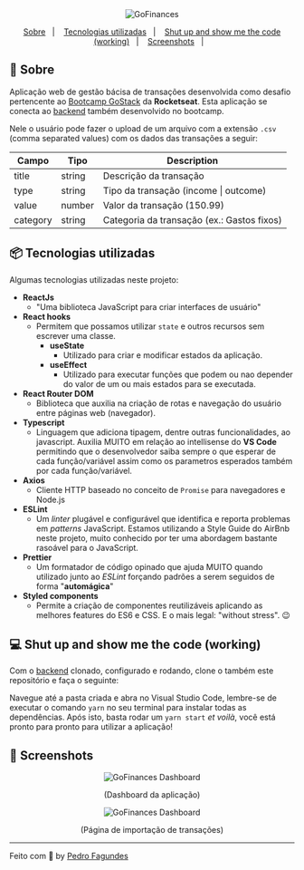 <div align="center">
  <img alt="GoFinances" src="https://i.imgur.com/LdLfYfX.png" />
</div>

<p align="center">
  <a href="#rocket-sobre">Sobre</a>&nbsp;&nbsp;&nbsp;|&nbsp;&nbsp;&nbsp;
  <a href="#package-tecnologias-utilizadas">Tecnologias utilizadas</a>&nbsp;&nbsp;&nbsp;|&nbsp;&nbsp;&nbsp;
  <a href="#computer-shut-up-and-show-me-the-code-working">Shut up and show me the code (working)</a>&nbsp;&nbsp;&nbsp;|&nbsp;&nbsp;&nbsp;
  <a href="#milkyway-screenshots">Screenshots</a>&nbsp;&nbsp;&nbsp;|&nbsp;&nbsp;&nbsp;
</p>

## :rocket: Sobre

Aplicação web de gestão bácisa de transações desenvolvida como desafio pertencente ao [Bootcamp GoStack](https://rocketseat.com.br/gostack) da **Rocketseat**. Esta aplicação se conecta ao [backend](https://github.com/pedrofagundes/gofinances-backend) também desenvolvido no bootcamp.

Nele o usuário pode fazer o upload de um arquivo com a extensão `.csv` (comma separated values) com os dados das transações a seguir:

Campo   | Tipo | Description
--------- | ------ | ------
title | string | Descrição da transação
type  | string | Tipo da transação (income \| outcome)
value | number | Valor da transação (150.99)
category | string | Categoria da transação (ex.: Gastos fixos)

## :package: Tecnologias utilizadas

Algumas tecnologias utilizadas neste projeto:

* **ReactJs**
  * "Uma biblioteca JavaScript para criar interfaces de usuário"
* **React hooks**
  * Permitem que possamos utilizar `state` e outros recursos sem escrever uma classe.
    * **useState**
      * Utilizado para criar e modificar estados da aplicação.
    * **useEffect**
      * Utilizado para executar funções que podem ou nao depender do valor de um ou mais estados para se executada.
* **React Router DOM**
  * Biblioteca que auxilia na criação de rotas e navegação do usuário entre páginas web (navegador).
* **Typescript**
  * Linguagem que adiciona tipagem, dentre outras funcionalidades, ao javascript. Auxilia MUITO em relação ao intellisense do **VS Code** permitindo que o desenvolvedor saiba sempre o que esperar de cada função/variável assim como os parametros esperados também por cada função/variável.
* **Axios**
  * Cliente HTTP baseado no conceito de `Promise` para navegadores e Node.js
* **ESLint**
  * Um *linter* plugável e configurável que identifica e reporta problemas em *patterns* JavaScript. Estamos utilizando a Style Guide do AirBnb neste projeto, muito conhecido por ter uma abordagem bastante rasoável para o JavaScript.
* **Prettier**
  * Um formatador de código opinado que ajuda MUITO quando utilizado junto ao *ESLint* forçando padrões a serem seguidos de forma "**automágica**"
* **Styled components**
  * Permite a criação de componentes reutilizáveis aplicando as melhores features do ES6 e CSS. E o mais legal: "without stress". :wink:

## :computer: Shut up and show me the code (working)

Com o [backend](https://github.com/pedrofagundes/gofinances-backend) clonado, configurado e rodando, clone o também este repositório e faça o seguinte:

Navegue até a pasta criada e abra no Visual Studio Code, lembre-se de executar o comando `yarn` no seu terminal para instalar todas as dependências. Após isto, basta rodar um `yarn start` *et voilà*, você está pronto para pronto para utilizar a aplicação!

## :milky_way: Screenshots
<div align="center">
  <img alt="GoFinances Dashboard" src="https://imgur.com/lsGYXFb.png" />
  <p>(Dashboard da aplicação)</p>
  <img alt="GoFinances Dashboard" src="https://imgur.com/XmtKWNH.png" />
  <p>(Página de importação de transações)</p>
</div>

---

Feito com 💜 by [Pedro Fagundes](https://github.com/pedrofagundes)
